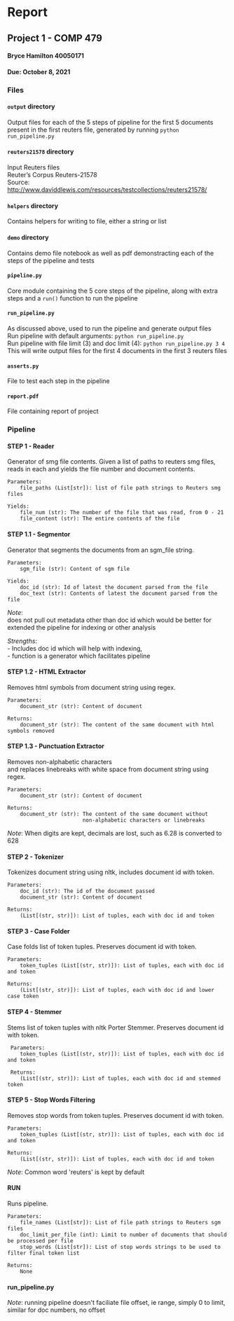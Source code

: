 # Report
## Project 1 - COMP 479
#### Bryce Hamilton 40050171
#### Due: October 8, 2021

### Files

#### `output` directory
Output files for each of the 5 steps of pipeline for the first 5 documents present in the first reuters file, generated by running `python run_pipeline.py`

#### `reuters21578` directory
Input Reuters files  
Reuter’s Corpus Reuters-21578  
Source: http://www.daviddlewis.com/resources/testcollections/reuters21578/

#### `helpers` directory
Contains helpers for writing to file, either a string or list

#### `demo` directory
Contains demo file notebook as well as pdf demonstracting each of the steps of the pipeline and tests

#### `pipeline.py`
Core module containing the 5 core steps of the pipeline, along with extra steps and a `run()` function to run the pipeline

#### `run_pipeline.py`
As discussed above, used to run the pipeline and generate output files  
Run pipeline with default arguments: `python run_pipeline.py`  
Run pipeline with file limit (3) and doc limit (4): `python run_pipeline.py 3 4`  
This will write output files for the first 4 documents in the first 3 reuters files

#### `asserts.py`
File to test each step in the pipeline

#### `report.pdf`
File containing report of project


### Pipeline

#### STEP 1 - Reader
Generator of smg file contents.
Given a list of paths to reuters smg files, 
reads in each and yields the file number and document contents.
    
    Parameters:
        file_paths (List[str]): list of file path strings to Reuters smg files
    
    Yields:
        file_num (str): The number of the file that was read, from 0 - 21
        file_content (str): The entire contents of the file

#### STEP 1.1 - Segmentor 
Generator that segments the documents from an sgm_file string.
    
    Parameters:
        sgm_file (str): Content of sgm file
    
    Yields:
        doc_id (str): Id of latest the document parsed from the file
        doc_text (str): Contents of latest the document parsed from the file
    
    
*Note*:  
does not pull out metadata other than doc id
which would be better for extended the pipeline for indexing or other analysis  

*Strengths*:   
      - Includes doc id which will help with indexing,  
      - function is a generator which facilitates pipeline

#### STEP 1.2 - HTML Extractor
Removes html symbols from document string using regex.
    
    Parameters:
        document_str (str): Content of document
    
    Returns:
        document_str (str): The content of the same document with html symbols removed


#### STEP 1.3 - Punctuation Extractor
Removes non-alphabetic characters   
and replaces linebreaks with white space from document string using regex.
    
    Parameters:
        document_str (str): Content of document
    
    Returns:
        document_str (str): The content of the same document without 
                            non-alphabetic characters or linebreaks 
    
*Note*: When digits are kept, decimals are lost, such as 6.28 is converted to 628

#### STEP 2 - Tokenizer
Tokenizes document string using nltk, 
includes document id with token.
    
    Parameters:
        doc_id (str): The id of the document passed
        document_str (str): Content of document
    
    Returns:
        (List[(str, str)]): List of tuples, each with doc id and token

#### STEP 3 - Case Folder
  Case folds list of token tuples.
  Preserves document id with token.
  
    Parameters:
        token_tuples (List[(str, str)]): List of tuples, each with doc id and token
    
    Returns:
        (List[(str, str)]): List of tuples, each with doc id and lower case token

#### STEP 4 - Stemmer
   Stems list of token tuples with nltk Porter Stemmer.
   Preserves document id with token.
   
   
     Parameters:
        token_tuples (List[(str, str)]): List of tuples, each with doc id and token
    
     Returns:
        (List[(str, str)]): List of tuples, each with doc id and stemmed token

#### STEP 5 - Stop Words Filtering

  Removes stop words from token tuples.
  Preserves document id with token.

    Parameters:
        token_tuples (List[(str, str)]): List of tuples, each with doc id and token
    
    Returns:
        (List[(str, str)]): List of tuples, each with doc id and token
      
 *Note*: Common word 'reuters' is kept by default

#### RUN

Runs pipeline.

    Parameters:
        file_names (List[str]): List of file path strings to Reuters sgm files
        doc_limit_per_file (int): Limit to number of documents that should be processed per file
        stop_words (List[str]): List of stop words strings to be used to filter final token list
    
    Returns:
        None
            
            
#### run_pipeline.py

*Note*: running pipeline doesn't faciliate file offset, ie range, simply 0 to limit, similar for doc numbers, no offset
